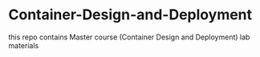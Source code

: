 # Container-Design-and-Deployment
this repo contains Master course (Container Design and Deployment) lab materials

